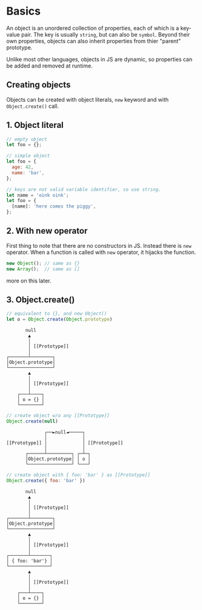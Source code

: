 # Basics

<style>
.md-logo img {
  content: url('/js/javascript.svg');
}

:root [data-md-color-scheme=slate] .md-logo img  {
  content: url('/js/javascript.svg');
}
</style>

An object is an unordered collection of properties, each of which is a key-value pair. The key is usually `string`, but can also be `symbol`. Beyond their own properties, objects can also inherit properties from thier "parent" prototype.

Unlike most other languages, objects in JS are dynamic, so properties can be added and removed at runtime.

## Creating objects

Objects can be created with object literals, `new` keyword and with `Object.create()` call.

## 1. Object literal

```javascript linenums="1"
// empty object
let foo = {};

// simple object
let foo = {
  age: 42,
  name: 'bar',
};

// keys are not valid variable identifier, so use string.
let name = 'oink oink';
let foo = {
  [name]: 'here comes the piggy',
};
```

## 2. With new operator

First thing to note that there are no constructors in JS. Instead there is `new` operator. When a function is called with `new` operator, it hijacks the function.

```javascript linenums="1"
new Object(); // same as {}
new Array();  // same as []
```

more on this later.

## 3. Object.create()

<div class="grid" markdown>

```javascript linenums="1"
// equivalent to {}, and new Object()
let o = Object.create(Object.prototype)
```

```
       null                   
        ▲                     
        │                     
        │ [[Prototype]]        
        │                     
┌───────┴────────┐            
│Object.prototype│            
└────────────────┘            
        ▲                     
        │                     
        │ [[Prototype]]        
        │ 
    ┌───┴────┐                   
    │ o = {} │                   
    └────────┘   
```

```javascript linenums="1"
// create object w/o any [[Prototype]]
Object.create(null)
```

```                                             
              ┌──►null◄─────┐                     
              │             │                     
[[Prototype]] │             │ [[Prototype]]       
              │             │                     
       ┌──────┴─────────┐ ┌─┴─┐                   
       │Object.prototype│ │ o │                   
       └────────────────┘ └───┘                   
```

```javascript linenums="1"
// create object with { foo: 'bar' } as [[Prototype]]
Object.create({ foo: 'bar' })
```

```
       null                   
        ▲                     
        │                     
        │ [[Prototype]]        
        │                     
┌───────┴────────┐            
│Object.prototype│            
└────────────────┘            
        ▲                     
        │                     
        │ [[Prototype]]        
        │ 
┌───────┴───────┐                   
│ { foo: 'bar'} │                   
└───────────────┘   
        ▲                     
        │                     
        │ [[Prototype]]        
        │ 
    ┌───┴────┐                   
    │ o = {} │                   
    └────────┘  
```

</div>



